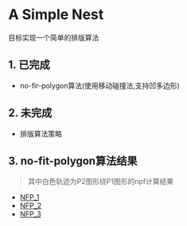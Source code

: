 # A Simple Nest 
目标实现一个简单的排版算法

## 1. 已完成

* no-fir-polygon算法(使用移动碰撞法,支持凹多边形)

## 2. 未完成

* 排版算法策略

## 3. no-fit-polygon算法结果
> 其中白色轨迹为P2图形绕P1图形的npf计算结果
* [NFP_1](nfp1.jpg)
* [NFP_2](nfp2.jpg)
* [NFP_3](nfp3.jpg)